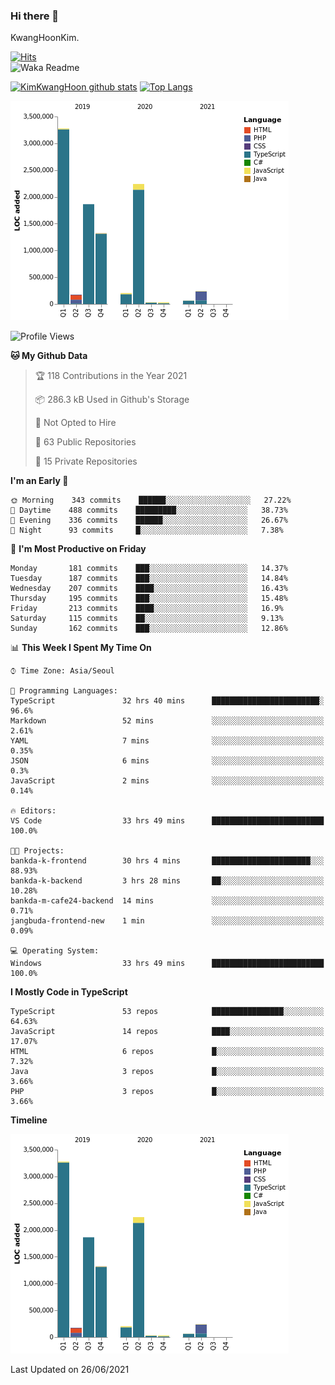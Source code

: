 ### Hi there 👋

KwangHoonKim.

[![Hits](https://hits.seeyoufarm.com/api/count/incr/badge.svg?url=https%3A%2F%2Fgithub.com%2Frhkdgns95)](https://hits.seeyoufarm.com)  
![Waka Readme](https://github.com/rhkdgns95/rhkdgns95/workflows/Waka%20Readme/badge.svg)

[![KimKwangHoon github stats](https://github-readme-stats.vercel.app/api?username=rhkdgns95&show_icons=true)](https://github.com/rhkdgns95/github-readme-stats)   [![Top Langs](https://github-readme-stats.vercel.app/api/top-langs/?username=rhkdgns95&layout=compact)](https://github.com/rhkdgns95/github-readme-stats)   


![Chart not found](https://raw.githubusercontent.com/rhkdgns95/rhkdgns95/master/charts/bar_graph.png) 



<!--START_SECTION:waka-->
![Profile Views](http://img.shields.io/badge/Profile%20Views-2-blue)

**🐱 My Github Data** 

> 🏆 118 Contributions in the Year 2021
 > 
> 📦 286.3 kB Used in Github's Storage 
 > 
> 🚫 Not Opted to Hire
 > 
> 📜 63 Public Repositories 
 > 
> 🔑 15 Private Repositories  
 > 
**I'm an Early 🐤** 

```text
🌞 Morning    343 commits    ██████░░░░░░░░░░░░░░░░░░░   27.22% 
🌆 Daytime    488 commits    █████████░░░░░░░░░░░░░░░░   38.73% 
🌃 Evening    336 commits    ██████░░░░░░░░░░░░░░░░░░░   26.67% 
🌙 Night      93 commits     █░░░░░░░░░░░░░░░░░░░░░░░░   7.38%

```
📅 **I'm Most Productive on Friday** 

```text
Monday       181 commits    ███░░░░░░░░░░░░░░░░░░░░░░   14.37% 
Tuesday      187 commits    ███░░░░░░░░░░░░░░░░░░░░░░   14.84% 
Wednesday    207 commits    ████░░░░░░░░░░░░░░░░░░░░░   16.43% 
Thursday     195 commits    ███░░░░░░░░░░░░░░░░░░░░░░   15.48% 
Friday       213 commits    ████░░░░░░░░░░░░░░░░░░░░░   16.9% 
Saturday     115 commits    ██░░░░░░░░░░░░░░░░░░░░░░░   9.13% 
Sunday       162 commits    ███░░░░░░░░░░░░░░░░░░░░░░   12.86%

```


📊 **This Week I Spent My Time On** 

```text
⌚︎ Time Zone: Asia/Seoul

💬 Programming Languages: 
TypeScript               32 hrs 40 mins      ████████████████████████░   96.6% 
Markdown                 52 mins             ░░░░░░░░░░░░░░░░░░░░░░░░░   2.61% 
YAML                     7 mins              ░░░░░░░░░░░░░░░░░░░░░░░░░   0.35% 
JSON                     6 mins              ░░░░░░░░░░░░░░░░░░░░░░░░░   0.3% 
JavaScript               2 mins              ░░░░░░░░░░░░░░░░░░░░░░░░░   0.14%

🔥 Editors: 
VS Code                  33 hrs 49 mins      █████████████████████████   100.0%

🐱‍💻 Projects: 
bankda-k-frontend        30 hrs 4 mins       ██████████████████████░░░   88.93% 
bankda-k-backend         3 hrs 28 mins       ██░░░░░░░░░░░░░░░░░░░░░░░   10.28% 
bankda-m-cafe24-backend  14 mins             ░░░░░░░░░░░░░░░░░░░░░░░░░   0.71% 
jangbuda-frontend-new    1 min               ░░░░░░░░░░░░░░░░░░░░░░░░░   0.09%

💻 Operating System: 
Windows                  33 hrs 49 mins      █████████████████████████   100.0%

```

**I Mostly Code in TypeScript** 

```text
TypeScript               53 repos            ████████████████░░░░░░░░░   64.63% 
JavaScript               14 repos            ████░░░░░░░░░░░░░░░░░░░░░   17.07% 
HTML                     6 repos             █░░░░░░░░░░░░░░░░░░░░░░░░   7.32% 
Java                     3 repos             █░░░░░░░░░░░░░░░░░░░░░░░░   3.66% 
PHP                      3 repos             █░░░░░░░░░░░░░░░░░░░░░░░░   3.66%

```


**Timeline**

![Chart not found](https://raw.githubusercontent.com/rhkdgns95/rhkdgns95/master/charts/bar_graph.png) 


 Last Updated on 26/06/2021
<!--END_SECTION:waka-->
